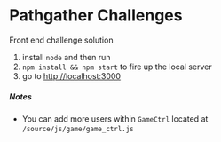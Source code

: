# Pathgather Challenges

Front end challenge solution

1. install `node` and then run
2. `npm install && npm start` to fire up the local server
3. go to [http://localhost:3000](http://localhost:3000)


##### Notes
- You can add more users within `GameCtrl` located at `/source/js/game/game_ctrl.js`
